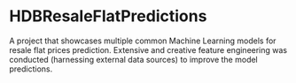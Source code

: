 # HDBResaleFlatPredictions
A project that showcases multiple common Machine Learning models for resale flat prices prediction. Extensive and creative feature engineering was conducted (harnessing external data sources) to improve the model predictions.
